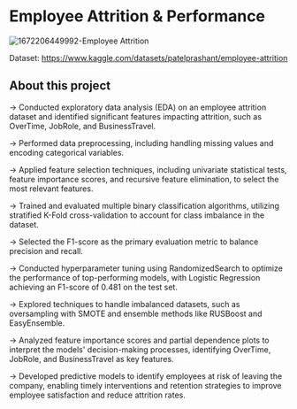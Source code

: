 # Employee Attrition & Performance
![1672206449992-Employee Attrition](https://github.com/JAISON14/Employee_Attrition/assets/24632348/3b8f2b3f-ec77-4578-9a51-a1782981487b)

Dataset: https://www.kaggle.com/datasets/patelprashant/employee-attrition 

## About this project

-> Conducted exploratory data analysis (EDA) on an employee attrition dataset and identified significant features impacting attrition, such as OverTime, JobRole, and BusinessTravel.

-> Performed data preprocessing, including handling missing values and encoding categorical variables.

-> Applied feature selection techniques, including univariate statistical tests, feature importance scores, and recursive feature elimination, to select the most relevant features.

-> Trained and evaluated multiple binary classification algorithms, utilizing stratified K-Fold cross-validation to account for class imbalance in the dataset.

-> Selected the F1-score as the primary evaluation metric to balance precision and recall.

-> Conducted hyperparameter tuning using RandomizedSearch to optimize the performance of top-performing models, with Logistic Regression achieving an F1-score of 0.481 on the test set.

-> Explored techniques to handle imbalanced datasets, such as oversampling with SMOTE and ensemble methods like RUSBoost and EasyEnsemble.

-> Analyzed feature importance scores and partial dependence plots to interpret the models' decision-making processes, identifying OverTime, JobRole, and BusinessTravel as key features.

-> Developed predictive models to identify employees at risk of leaving the company, enabling timely interventions and retention strategies to improve employee satisfaction and reduce attrition rates.

